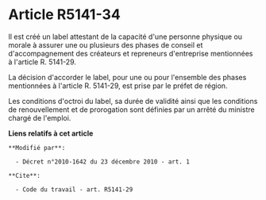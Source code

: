 # Article R5141-34

Il est créé un label attestant de la capacité d'une personne physique ou morale à assurer une ou plusieurs des phases de
conseil et d'accompagnement des créateurs et repreneurs d'entreprise mentionnées à l'article R. 5141-29. 

La décision d'accorder le label, pour une ou pour l'ensemble des phases mentionnées à l'article R. 5141-29, est prise par le
préfet de région. 

Les conditions d'octroi du label, sa durée de validité ainsi que les conditions de renouvellement et de prorogation sont
définies par un arrêté du ministre chargé de l'emploi.

**Liens relatifs à cet article**

	**Modifié par**:

	  - Décret n°2010-1642 du 23 décembre 2010 - art. 1

	**Cite**:

	  - Code du travail - art. R5141-29
